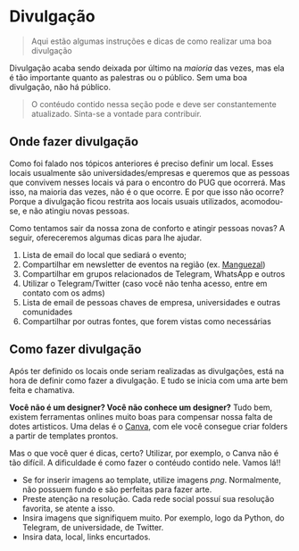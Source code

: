 # Divulgação
> Aqui estão algumas instruções e dicas de como realizar uma boa divulgação

Divulgação acaba sendo deixada por último na *maioria* das vezes, mas ela é tão importante quanto as palestras ou o público. Sem uma boa divulgação, não há público.


> O contéudo contido nessa seção pode e deve ser constantemente atualizado. Sinta-se a vontade para contribuir. 



## Onde fazer divulgação

Como foi falado nos tópicos anteriores é preciso definir um local. Esses locais usualmente são universidades/empresas e queremos que as pessoas que convivem nesses locais vá para o encontro do PUG que ocorrerá. Mas isso, na maioria das vezes, não é o que ocorre. E por que isso não ocorre? Porque a divulgação ficou restrita aos locais usuais utilizados, acomodou-se, e não atingiu novas pessoas. 


Como tentamos sair da nossa zona de conforto e atingir pessoas novas?
A seguir, ofereceremos algumas dicas para lhe ajudar.

1. Lista de email do local que sediará o evento;
2. Compartilhar em newsletter de eventos na região (ex. [Manguezal](https://comunidademanguezal.slack.com/))
3. Compartilhar em grupos relacionados de Telegram, WhatsApp e outros
4. Utilizar o Telegram/Twitter (caso você não tenha acesso, entre em contato com os adms)
5. Lista de email de pessoas chaves de empresa, universidades e outras comunidades
5. Compartilhar por outras fontes, que forem vistas como necessárias


## Como fazer divulgação

Após ter definido os locais onde seriam realizadas as divulgações, está na hora de definir como fazer a divulgação. E tudo se inicia com uma arte bem feita e chamativa.

**Você não é um designer? Você não conhece um designer?** Tudo bem, existem ferramentas onlines muito boas para compensar nossa falta de dotes artisticos. Uma delas é o [Canva](https://www.canva.com/), com ele você consegue criar folders a partir de templates prontos. 

Mas o que você quer é dicas, certo? Utilizar, por exemplo, o Canva não é tão difícil. A dificuldade é como fazer o contéudo contido nele. Vamos lá!!

- Se for inserir imagens ao template, utilize imagens *png*. Normalmente, não possuem fundo e são perfeitas para fazer arte.
- Preste atenção na resolução. Cada rede social possuí sua resolução favorita, se atente a isso.
- Insira imagens que signifiquem muito. Por exemplo, logo da Python, do Telegram, de universidade, de Twitter.
- Insira data, local, links encurtados.
